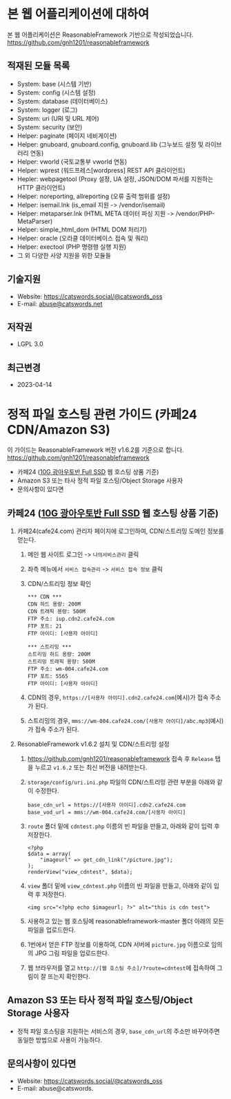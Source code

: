 # 본 웹 어플리케이션에 대하여
본 웹 어플리케이션은 ReasonableFramework 기반으로 작성되었습니다. https://github.com/gnh1201/reasonableframework

## 적재된 모듈 목록
* System: base (시스템 기반)
* System: config (시스템 설정)
* System: database (데이터베이스)
* System: logger (로그)
* System: uri (URI 및 URL 제어)
* System: security (보안)
* Helper: paginate (페이지 네비게이션)
* Helper: gnuboard, gnuboard.config, gnuboard.lib (그누보드 설정 및 라이브러리 연동)
* Helper: vworld (국토교통부 vworld 연동)
* Helper: wprest (워드프레스[wordpress] REST API 클라이언트)
* Hepler: webpagetool (Proxy 설정, UA 설정, JSON/DOM 파서를 지원하는 HTTP 클라이언트)
* Helper: noreporting, allreporting (오류 출력 범위를 설정)
* Helper: isemail.lnk (is_email 지원 -> /vendor/isemail)
* Helper: metaparser.lnk (HTML META 데이터 파싱 지원 -> /vendor/PHP-MetaParser)
* Helper: simple_html_dom (HTML DOM 처리기)
* Helper: oracle (오라클 데이터베이스 접속 및 쿼리)
* Helper: exectool (PHP 명령행 실행 지원)
* 그 외 다양한 사양 지원을 위한 모듈들

## 기술지원
* Website: https://catswords.social/@catswords_oss
* E-mail: abuse@catswords.net

## 저작권
* LGPL 3.0

## 최근변경
* 2023-04-14

# 정적 파일 호스팅 관련 가이드 (카페24 CDN/Amazon S3)
이 가이드는 ReasonableFramework 버전 v1.6.2를 기준으로 합니다. https://github.com/gnh1201/reasonableframework

- 카페24 ([10G 광아우토반 Full SSD](https://www.cafe24.com/?controller=product_page&type=basic&page=autoban) 웹 호스팅 상품 기준)
- Amazon S3 또는 타사 정적 파일 호스팅/Object Storage 사용자
- 문의사항이 있다면

## 카페24 ([10G 광아우토반 Full SSD](https://www.cafe24.com/?controller=product_page&type=basic&page=autoban) 웹 호스팅 상품 기준)

1. 카페24(cafe24.com) 관리자 페이지에 로그인하여, CDN/스트리밍 도메인 정보를 얻는다.
   1. 메인 웹 사이트 로그인 -> `나의서비스관리` 클릭
   2. 좌측 메뉴에서 `서비스 접속관리` -> `서비스 접속 정보` 클릭
   3. CDN/스트리밍 정보 확인

       ```
       *** CDN ***
       CDN 하드 용량: 200M
       CDN 트래픽 용량: 500M
       FTP 주소: iup.cdn2.cafe24.com
       FTP 포트: 21
       FTP 아이디: [사용자 아이디]
       
       *** 스트리밍 ***
       스트리밍 하드 용량: 200M
       스트리밍 트래픽 용량: 500M
       FTP 주소: wm-004.cafe24.com
       FTP 포트: 5565
       FTP 아이디: [사용자 아이디]
       ```

   4. CDN의 경우, `https://[사용자 아이디].cdn2.cafe24.com`(예시)가 접속 주소가 된다.
   5. 스트리밍의 경우, `mms://wm-004.cafe24.com/[사용자 아이디]/abc.mp3`(예시)가 접속 주소가 된다.

2. ResonableFramework v1.6.2 설치 및 CDN/스트리밍 설정
   1. https://github.com/gnh1201/reasonableframework 접속 후 `Release` 탭을 누르고 `v1.6.2` 또는 최신 버전을 내려받는다.
   2. `storage/config/uri.ini.php` 파일의 CDN/스트리밍 관련 부분을 아래와 같이 수정한다.

       ```
       base_cdn_url = https://[사용자 아이디].cdn2.cafe24.com
       base_vod_url = mms://wm-004.cafe24.com/[사용자 아이디]
       ```

   3. `route` 폴더 밑에 `cdntest.php` 이름의 빈 파일을 만들고, 아래와 같이 입력 후 저장한다.

       ```
       <?php
       $data = array(
           "imageurl" => get_cdn_link("/picture.jpg");
       );
       renderView("view_cdntest", $data);
       ```

   4. `view` 폴더 밑에 `view_cdntest.php` 이름의 빈 파일을 만들고, 아래와 같이 입력 후 저장한다.

       ```
       <img src="<?php echo $imageurl; ?>" alt="this is cdn test">
       ```

   5. 사용하고 있는 웹 호스팅에 reasonableframework-master 폴더 아래의 모든 파일을 업로드한다.
   6. 1번에서 얻은 FTP 정보를 이용하여, CDN 서버에 `picture.jpg` 이름으로 임의의 JPG 그림 파일을 업로드한다.
   7. 웹 브라우저를 열고 `http://[웹 호스팅 주소]/?route=cdntest`에 접속하여 그림이 잘 뜨는지 확인한다.

## Amazon S3 또는 타사 정적 파일 호스팅/Object Storage 사용자
  - 정적 파일 호스팅을 지원하는 서비스의 경우, `base_cdn_url`의 주소만 바꾸어주면 동일한 방법으로 사용이 가능하다.

## 문의사항이 있다면
  - Website: https://catswords.social/@catswords_oss
  - E-mail: abuse@catswords.

